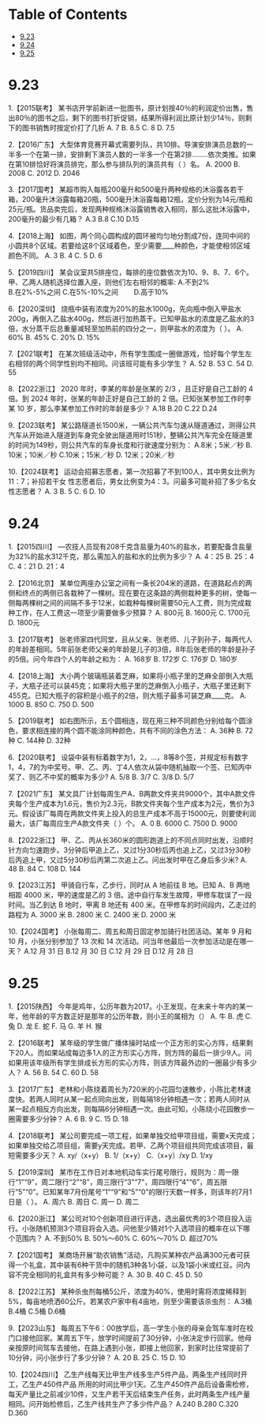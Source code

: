 # Table of Contents

* [9.23](#923)
* [9.24](#924)
* [9.25](#925)


# 9.23



1.【2015联考】
某书店开学前新进一批图书，原计划按40％的利润定价出售，售出80％的图书之后，剩下的图书打折促销，结果所得利润比原计划少14％，则剩下的图书销售时按定价打了几折 
A. 7 
B. 8.5 
C. 8 
D. 7.5

2.【2016广东】
大型体育竞赛开幕式需要列队，共10排。导演安排演员总数的一半多一个在第一排，安排剩下演员人数的一半多一个在第2排……..依次类推。如果在第10排恰好将演员排完，那么参与排队列的演员共有（ ）名。 
A. 2000 
B. 2008 
C. 2012 
D. 2046

3.【2017国考】
某超市购入每瓶200毫升和500毫升两种规格的沐浴露各若干箱，200毫升沐浴露每箱20瓶，500毫升沐浴露每箱12瓶，定价分别为14元/瓶和25元/瓶。货品卖完后，发现两种规格沐浴露销售收入相同，那么这批沐浴露中，200毫升的最少有几箱？
A.3 
B.8 
C.10 
D.15 

4.【2018上海】
如图，两个同心圆构成的圆环被均匀地分割成7份，连同中间的小圆共8个区域。若要给这8个区域着色，至少需要____种颜色，才能使相邻区域颜色不同。 
A. 3 
B. 4 
C. 5 
D. 6


5.【2019四川】
某会议室共5排座位，每排的座位数依次为10、9、8、7、6个。甲、乙两人随机选择位置入座，则他们左右相邻的概率:
A.不到2%　　            
B.在2%-5%之间
C.在5%-10%之间　　
D.高于10%

6.【2020深圳】
烧瓶中装有浓度为20%的盐水1000g，先向瓶中倒入甲盐水200g，再倒入乙盐水400g，然后进行加热蒸干。已知甲盐水的浓度是乙盐水的3倍，水分蒸干后总重量减轻至加热前的四分之一，则甲盐水的浓度为（ ）。 
A. 60% 
B. 45% 
C. 20% 
D. 15%

7.【2021联考】
在某次班级活动中，所有学生围成一圈做游戏，恰好每个学生左右相邻的两个同学性别均不相同。问该班可能有多少学生？ 
A. 52 
B. 53 
C. 54 
D. 55 

8.【2022浙江】
2020 年时，李某的年龄是张某的 2/3 ，且正好是自己工龄的 4 倍。到 2024 年时，张某的年龄正好是自己工龄的 2 倍。已知张某参加工作时李某 10 岁，那么李某参加工作时的年龄是多少？ 
A.18 
B.20 
C.22 
D.24

9.【2023联考】
某公路隧道长1500米，一辆公共汽车匀速从隧道通过，测得公共汽车从开始进入隧道到车身完全驶出隧道用时151秒，整辆公共汽车完全在隧道里的时间为149秒，则公共汽车的车身长度和行驶速度分别为： 
A.8米；5米／秒 
B. 10米；10米／秒 
C.10米；15米／秒 
D. 12米；20米／秒

10.【2024联考】
运动会招募志愿者，第一次招募了不到100人，其中男女比例为11：7；补招若干女 
性志愿者后，男女比例变为4：3。问最多可能补招了多少名女性志愿者？ 
A. 3 
B. 5 
C. 6 
D. 10

# 9.24

1.【2015四川】
—农技人员现有208千克含盐量为40%的盐水，若要配备含盐量为32%的盐水312千克，那么需加入的盐和水的比例为多少？ 
A. 4：25 
B. 25：4 
C. 4：21 
D. 21：4

2.【2016北京】
某单位两座办公室之间有一条长204米的道路，在道路起点的两侧和终点的两侧已各栽种了一棵树。现在要在这条路的两侧栽种更多的树，使每一侧每两棵树之间的间隔不多于12米，如栽种每棵树需要50元人工费，则为完成栽种工作，在人工费这一项至少需要做多少预算？ 
A. 800元 
B. 1600元 
C. 1700元 
D. 1800元

3.【2017联考】
张老师家四代同堂，且从父亲、张老师、儿子到孙子，每两代人的年龄差相同。5年前张老师父亲的年龄是儿子的3倍，8年后张老师的年龄是孙子的5倍。问今年四个人的年龄之和为： 
A. 168岁 
B. 172岁 
C. 176岁 
D. 180岁 

4.【2018上海】
大小两个玻璃瓶装着芝麻，如果将小瓶子里的芝麻全部倒入大瓶子，大瓶子还可以装45克；如果将大瓶子里的芝麻倒入小瓶子，大瓶子里还剩下455克。已知大瓶子的容积是小瓶子的2倍，则大瓶子最多可装芝麻____克。 
A. 1000 
B. 850 
C. 750 
D. 500 

5.【2019联考】
如右图所示，五个圆相连，现在用三种不同颜色分别给每个圆涂色，要求相连接的两个圆不能涂同种颜色，共有不同的涂色方法： 
A. 36种 
B. 72种 
C. 144种 
D. 32种


6.【2020联考】
设袋中装有标着数字为1，2，…，8等8个签，并规定标有数字1，4，7的为中奖号。甲、乙、丙、丁4人依次从袋中随机抽取一个签、已知丙中奖了、则乙不中奖的概率为多少? 
A. 5/8 
B. 3/7 
C. 3/8 
D. 5/7 

7.【2021广东】
某文具厂计划每周生产A、B两款文件夹共9000个，其中A款文件夹每个生产成本为1.6元，售价为2.3元，B款文件夹每个生产成本为2元，售价为3元。假设该厂每周在两款文件夹上投入的总生产成本不高于15000元，则要使利润最大，该厂每周应生产A款文件夹（ ）个。 
A. 0 
B. 6000 
C. 7500 
D. 9000

8.【2022浙江】
甲、乙、丙从长360米的圆形跑道上的不同点同时出发，沿顺时针方向匀速跑步。3分钟后甲追上乙，又过1分30秒后丙也追上乙，又过3分30秒后丙追上甲，又过5分30秒后丙第二次追上乙。问出发时甲在乙身后多少米? 
A. 48 
B. 84 
C. 108 
D. 144




9.【2023江苏】
甲骑自行车，乙步行，同时从 A 地前往 B 地。已知 A、B 两地相距 4000 米，甲的速度是乙的 3 倍。途中自行车发生故障，甲修车耽误了一段时间。当乙到达 B 地时，甲离 B 地还有 400 米。在甲修车的时间段内，乙走过的路程为 
A. 3000 米 
B. 2800 米 
C. 2400 米 
D. 2000 米 

10.【2024国考】
小张每周二、周五和周日固定参加骑行社团活动。某年 9 月和 10 月，小张分别参加了 13 次和 14 次活动。问当年他最后一次参加活动是在哪一天？ 
A.12 月 31 日 
B.12 月 30 日 
C.12 月 29 日 
D.12 月 28 日

# 9.25
1.【2015陕西】
今年是鸡年，公历年数为2017。小王发现，在未来十年内的某一年，他年龄的平方数正好是那年的公历年数，则小王的属相为（）
A. 牛   B. 虎   C. 兔   D. 龙
E. 蛇   F. 马   G. 羊   H. 猴

2.【2016联考】
某年级的学生做广播体操时站成一个正方形的实心方阵，结果剩下20人。而如果站成每边多1人的正方形实心方阵，则方阵的最后一排少9人。问如果用该年级所有学生排成长方形的实心方阵，则该方阵最外边的一圈最少有多少人？
A. 56
B. 54
C. 60
D. 58

3.【2017广东】
老林和小陈绕着周长为720米的小花园匀速散步，小陈比老林速度快。若两人同时从某一起点同向出发，则每隔18分钟相遇一次；若两人同时从某一起点相反方向出发，则每隔6分钟相遇一次。由此可知，小陈绕小花园散步一圈需要多少分钟？
A. 6
B. 9
C. 15
D. 18

4.【2018联考】
某公司要完成一项工程，如果单独交给甲项目组，需要x天完成；如果单独交给乙项目组，需要y天完成。若甲、乙两个项目组共同完成该项目，最短需要多少天？
A. xy/（x+y）
B. 1/（x+y）
C.（x+y）/xy
D. 1/xy

5.【2019深圳】
某市在工作日对本地机动车实行尾号限行，规则为：周一限行“1”“9”，周二限行“2”“8”，周三限行“3”“7"，周四限行“4”“6”，周五限行“5”“0”。已知某年7月份尾号“1”“9”和“5”“0”的限行天数一样多，则该年的7月1日是（ ）。
A. 周六
B. 周日
C. 周一
D. 周二




6.【2020浙江】
某公司对10个创新项目进行评选，选出最优秀的3个项目投入运行。小张随机预测3个项目将会入选。问他至少猜对1个入选项目的概率在以下哪个范围内？
A. 不到50%
B. 50%～60%
C. 60%～70%
D. 超过70%

7.【2021国考】
某商场开展“助农销售”活动，凡购买某种农产品满300元者可获得一个礼盒，其中装有6种干货中的随机3种各1小袋，以及1袋小米或红豆。问内容不完全相同的礼盒共有多少种可能？
A. 30
B. 40
C. 45
D. 50

8.【2022江苏】
某种杀虫剂每桶5公斤，浓度为40%，使用时需将浓度稀释到5%，每亩地喷洒60公斤。若某农户家中有4亩地，则至少需要该杀虫剂：
A.3桶
B.4桶
C.5桶
D.6桶

9.【2023山东】
每周五下午6：00放学后，高一学生小张的母亲会驾车准时在校门口接他回家。某周五下午，放学时间提前了30分钟，小张决定步行回家。他母亲按原时间驾车去接他，在路上遇到小张，即接上他回家，到家时比往常提前了10分钟，问小张步行了多少分钟？
A. 20
B. 25
C. 15
D. 10

10.【2024四川】
乙生产线每天比甲生产线多生产5件产品，两条生产线同时开工，乙生产450件产品
所用的时间比甲少1天。乙生产450件产品后设备需检修，每天产量比之前减少10件，又生产若干天后结束生产任务，此时两条生产线产量相同。问开始检修后，乙生产线共生产了多少件产品？
A.240
B.280
C.320
D.360



 
